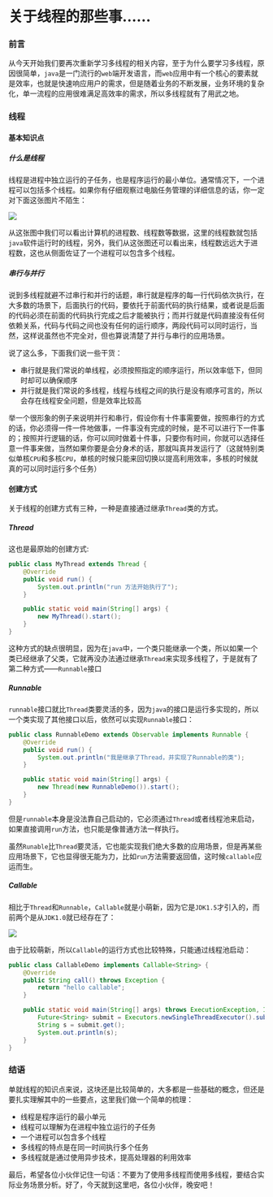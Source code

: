 # 关于线程的那些事……

### 前言

从今天开始我们要再次重新学习多线程的相关内容，至于为什么要学习多线程，原因很简单，`java`是一门流行的`web`端开发语言，而`web`应用中有一个核心的要素就是效率，也就是快速响应用户的需求，但是随着业务的不断发展，业务环境的复杂化，单一流程的应用很难满足高效率的需求，所以多线程就有了用武之地。

### 线程

#### 基本知识点

##### 什么是线程

线程是进程中独立运行的子任务，也是程序运行的最小单位。通常情况下，一个进程可以包括多个线程。如果你有仔细观察过电脑任务管理的详细信息的话，你一定对下面这张图片不陌生：

![](https://gitee.com/sysker/picBed/raw/master/blog/20211109085720.png)

从这张图中我们可以看出计算机的进程数、线程数等数据，这里的线程数就包括`java`软件运行时的线程，另外，我们从这张图还可以看出来，线程数远远大于进程数，这也从侧面佐证了一个进程可以包含多个线程。

##### 串行与并行

说到多线程就避不过串行和并行的话题，串行就是程序的每一行代码依次执行，在大多数的场景下，后面执行的代码，要依托于前面代码的执行结果，或者说是后面的代码必须在前面的代码执行完成之后才能被执行；而并行就是代码直接没有任何依赖关系，代码与代码之间也没有任何的运行顺序，两段代码可以同时运行，当然，这样说虽然也不完全对，但也算说清楚了并行与串行的应用场景。

说了这么多，下面我们说一些干货：

- 串行就是我们常说的单线程，必须按照指定的顺序运行，所以效率低下，但同时却可以确保顺序
- 并行就是我们常说的多线程，线程与线程之间的执行是没有顺序可言的，所以会存在线程安全问题，但是效率比较高

举一个很形象的例子来说明并行和串行，假设你有十件事需要做，按照串行的方式的话，你必须得一件一件地做事，一件事没有完成的时候，是不可以进行下一件事的；按照并行逻辑的话，你可以同时做着十件事，只要你有时间，你就可以选择任意一件事来做，当然如果你要是会分身术的话，那就叫真并发运行了（这就特别类似单核`CPU`和多核`CPU`，单核的时候只能来回切换以提高利用效率，多核的时候就真的可以同时运行多个任务）





#### 创建方式

关于线程的创建方式有三种，一种是直接通过继承`Thread`类的方式。

##### Thread

这也是最原始的创建方式:

```java
public class MyThread extends Thread {
    @Override
    public void run() {
        System.out.println("run 方法开始执行了");
    }

    public static void main(String[] args) {
        new MyThread().start();
    }
}
```

这种方式的缺点很明显，因为在`java`中，一个类只能继承一个类，所以如果一个类已经继承了父类，它就再没办法通过继承`Thread`来实现多线程了，于是就有了第二种方式——`Runnable`接口

##### Runnable

`runnable`接口就比`Thread`类要灵活的多，因为`java`的接口是运行多实现的，所以一个类实现了其他接口以后，依然可以实现`Runnable`接口：

```java
public class RunnableDemo extends Observable implements Runnable {
    @Override
    public void run() {
        System.out.println("我是继承了Thread，并实现了Runnable的类");
    }

    public static void main(String[] args) {
        new Thread(new RunnableDemo()).start();
    }
}
```

但是`runnable`本身是没法靠自己启动的，它必须通过`Thread`或者线程池来启动，如果直接调用`run`方法，也只能是像普通方法一样执行。

虽然`Runable`比`Thread`要灵活，它也能实现我们绝大多数的应用场景，但是再某些应用场景下，它也显得很无能为力，比如`run`方法需要返回值，这时候`callable`应运而生。

##### Callable

相比于`Thread`和`Runnable`，`Callable`就是小萌新，因为它是`JDK1.5`才引入的，而前两个是从`JDK1.0`就已经存在了：

![](https://gitee.com/sysker/picBed/raw/master/blog/20211109223003.png)

由于比较萌新，所以`Callable`的运行方式也比较特殊，只能通过线程池启动：

```java
public class CallableDemo implements Callable<String> {
    @Override
    public String call() throws Exception {
        return "hello callable";
    }

    public static void main(String[] args) throws ExecutionException, InterruptedException {
        Future<String> submit = Executors.newSingleThreadExecutor().submit(new CallableDemo());
        String s = submit.get();
        System.out.println(s);
    }
}
```



### 结语

单就线程的知识点来说，这块还是比较简单的，大多都是一些基础的概念，但还是要扎实理解其中的一些要点，这里我们做一个简单的梳理：

- 线程是程序运行的最小单元
- 线程可以理解为在进程中独立运行的子任务
- 一个进程可以包含多个线程
- 多线程的特点是在同一时间执行多个任务
- 多线程就是通过使用异步技术，提高处理器的利用效率

最后，希望各位小伙伴记住一句话：不要为了使用多线程而使用多线程，要结合实际业务场景分析。好了，今天就到这里吧，各位小伙伴，晚安吧！